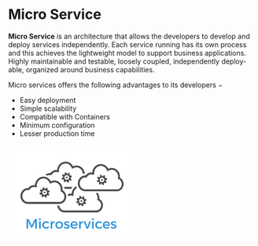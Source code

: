 # Micro Service

**Micro Service** is an architecture that allows the developers to develop and deploy services independently. Each service running has its own process and this achieves the lightweight model to support business applications. Highly maintainable and testable, loosely coupled, independently deploy-able, organized around business capabilities.

Micro services offers the following advantages to its developers −

* Easy deployment
* Simple scalability
* Compatible with Containers
* Minimum configuration
* Lesser production time

![](../.gitbook/assets/microservice.png)

